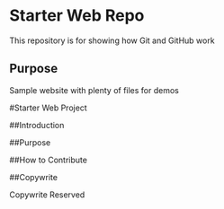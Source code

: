 # Starter Web Repo

This repository is for showing how Git and GitHub work

## Purpose

Sample website with plenty of files for demos

#Starter Web Project

##Introduction

##Purpose

##How to Contribute

##Copywrite

Copywrite Reserved
